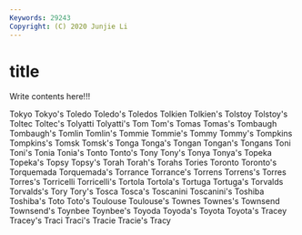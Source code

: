 ```yaml
---
Keywords: 29243
Copyright: (C) 2020 Junjie Li
---
```


# title

Write contents here!!!

Tokyo 
Tokyo's 
Toledo 
Toledo's 
Toledos 
Tolkien 
Tolkien's 
Tolstoy 
Tolstoy's 
Toltec
Toltec's 
Tolyatti 
Tolyatti's 
Tom 
Tom's 
Tomas 
Tomas's 
Tombaugh 
Tombaugh's 
Tomlin
Tomlin's 
Tommie 
Tommie's 
Tommy 
Tommy's 
Tompkins 
Tompkins's 
Tomsk 
Tomsk's 
Tonga
Tonga's 
Tongan 
Tongan's 
Tongans 
Toni 
Toni's 
Tonia 
Tonia's 
Tonto 
Tonto's
Tony 
Tony's 
Tonya 
Tonya's 
Topeka 
Topeka's 
Topsy 
Topsy's 
Torah 
Torah's
Torahs 
Tories 
Toronto 
Toronto's 
Torquemada 
Torquemada's 
Torrance 
Torrance's 
Torrens 
Torrens's
Torres 
Torres's 
Torricelli 
Torricelli's 
Tortola 
Tortola's 
Tortuga 
Tortuga's 
Torvalds 
Torvalds's
Tory 
Tory's 
Tosca 
Tosca's 
Toscanini 
Toscanini's 
Toshiba 
Toshiba's 
Toto 
Toto's
Toulouse 
Toulouse's 
Townes 
Townes's 
Townsend 
Townsend's 
Toynbee 
Toynbee's 
Toyoda 
Toyoda's
Toyota 
Toyota's 
Tracey 
Tracey's 
Traci 
Traci's 
Tracie 
Tracie's 
Tracy 
